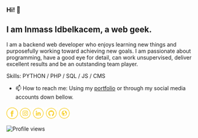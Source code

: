 ### Hi! 👋
## I am Inmass Idbelkacem, a web geek.

I am a backend web developer who enjoys learning new things and purposefully working toward achieving new goals.
I am passionate about programming, have a good eye for detail, can work unsupervised, deliver excellent results and be an outstanding team player.

Skills: PYTHON / PHP / SQL / JS / CMS

- 📫 How to reach me: Using my [portfolio](https://www.iinmass.com) or through my social media accounts down bellow.

####

<a href="https://www.facebook.com/inmass.idbelkacem/" target="_blank"><img src="https://github.com/inmass/inmass/blob/main/fb-yellow.png" alt="Facebook" width="30"></a>
<a href="https://www.instagram.com/iinmass/" target="_blank"><img src="https://github.com/inmass/inmass/blob/main/ig-yellow.png" alt="Instagram" width="30"></a>
<a href="https://www.linkedin.com/in/iinmass/" target="_blank"><img src="https://github.com/inmass/inmass/blob/main/in-yellow.png" alt="LinkedIn" width="30"></a>
<a href="https://github.com/inmass" target="_blank"><img src="https://github.com/inmass/inmass/blob/main/git-yellow.png" alt="GitHub" width="30"></a>
<a href="https://www.iinmass.com" target="_blank"><img src="https://github.com/inmass/inmass/blob/main/www-yellow.png" alt="Website" width="30"></a>

![Profile views](https://gpvc.arturio.dev/inmass)


